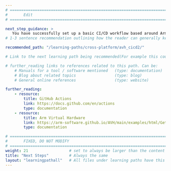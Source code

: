 ```yaml
---
# ================================================================================
#       Edit
# ================================================================================

next_step_guidance: >
   You have successfully set up a basic CI/CD workflow based around Arm Virtual Hardware. Further automation is possible, as shown in the next learning path.
# 1-3 sentence recommendation outlining how the reader can generally keep learning about these topics, and a specific explanation of why the next step is being recommended.

recommended_path: "/learning-paths/cross-platform/avh_cicd2/"

# Link to the next learning path being recommended(For example this could be /learning-paths/servers-and-cloud-computing/mongodb).

# further_reading links to references related to this path. Can be:
    # Manuals for a tool / software mentioned   (type: documentation)
    # Blog about related topics                 (type: blog)
    # General online references                 (type: website) 

further_reading:
    - resource:
        title: GitHub Actions
        link: https://docs.github.com/en/actions
        type: documentation
    - resource:
        title: Arm Virtual Hardware
        link: https://arm-software.github.io/AVH/main/examples/html/GetStarted.html
        type: documentation

# ================================================================================
#       FIXED, DO NOT MODIFY
# ================================================================================
weight: 21                  # set to always be larger than the content in this path, and one more than 'review'
title: "Next Steps"         # Always the same
layout: "learningpathall"   # All files under learning paths have this same wrapper
---
```

